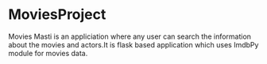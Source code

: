 # MoviesProject

Movies Masti is an appliciation where any user can search the information about the movies and actors.It is flask based application which uses ImdbPy module for movies data.

